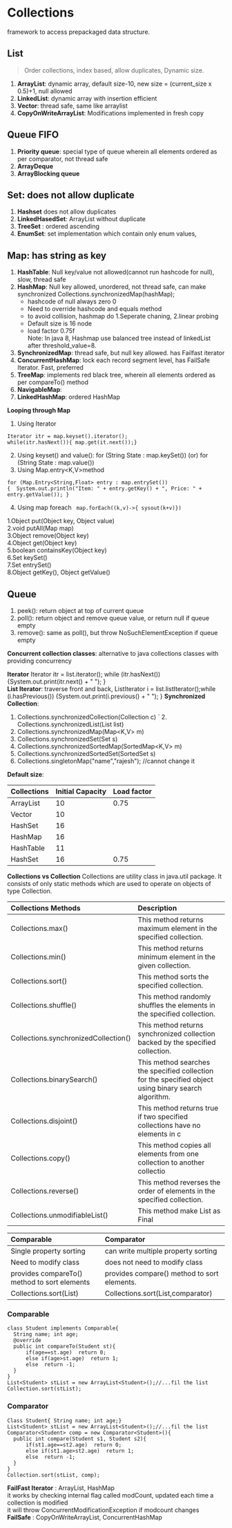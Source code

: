 
# Collections
framework to access prepackaged data structure.

## List
> Order collections, index based, allow duplicates, Dynamic size. 
1. **ArrayList**: dynamic array, default size-10, new size = (current_size x 0.5)+1, null allowed  
2. **LinkedList**: dynamic array with insertion efficient  
3. **Vector**: thread safe, same like arraylist  
4. **CopyOnWriteArrayList**: Modifications implemented in fresh copy  

## Queue FIFO
1. **Priority queue**: special type of queue wherein all elements ordered as per comparator, not thread safe   
2. **ArrayDeque**   
3. **ArrayBlocking queue**  

## Set: does not allow duplicate
1. **Hashset** does not allow duplicates    
2. **LinkedHasedSet**: ArrayList without duplicate  
3. **TreeSet** : ordered ascending 
4. **EnumSet**: set implementation which contain only enum values,     	

## Map: has string as key  
1. **HashTable**: Null key/value not allowed(cannot run hashcode for null), slow, thread safe  
2. **HashMap**: Null key allowed, unordered, not thread safe, can make synchronized Collections.synchronizedMap(hashMap);
    - hashcode of null always zero 0
    - Need to override hashcode and equals method  
    - to avoid collision, hashmap do 1.Seperate chaning, 2.linear probing   
    - Default size is 16 node     
    - load factor 0.75f  
    Note: In java 8, Hashmap use balanced tree instead of linkedList after threshold_value=8.      
3. **SynchronizedMap**: thread safe, but null key allowed. has Failfast iterator  
4. **ConcurrentHashMap**: lock each record segment level, has FailSafe Iterator. Fast, preferred     
5. **TreeMap**: implements red black tree, wherein all elements ordered as per compareTo() method    
6. **NavigableMap**:  
7. **LinkedHashMap**: ordered HashMap  

**Looping through Map**  
1. Using Iterator  
```
Iterator itr = map.keyset().iterator();
while(itr.hasNext()){ map.get(it.next());}
```
2. Using keyset() and value(): for (String State : map.keySet()) (or) for (String State : map.value())   
3. Using Map.entry<K,V>method  
```
for (Map.Entry<String,Float> entry : map.entrySet()) 
{  System.out.println("Item: " + entry.getKey() + ", Price: " + entry.getValue()); }    
```
4. Using map foreach  ``` map.forEach((k,v)->{ sysout(k+v)})```   


1.Object put(Object key, Object value)  
2.void putAll(Map map)  
3.Object remove(Object key)  
4.Object get(Object key)  
5.boolean containsKey(Object key)  
6.Set keySet()  
7.Set entrySet()  
8.Object getKey(), Object getValue()  

## Queue  
1. peek(): return object at top of current queue  
2. poll(): return object and remove queue value, or return null if queue empty     
3. remove(): same as poll(), but throw NoSuchElementException if queue empty  


**Concurrent collection classes**:  alternative to java collections classes with providing concurrency    

**Iterator**  Iterator itr = list.iterator(); while (itr.hasNext()) {System.out.print(itr.next() + " "); }   
**List Iterator**: traverse front and back,  ListIterator i = list.listIterator();while (i.hasPrevious()) {System.out.print(i.previous() + " "); }
**Synchronized Collection**: 
  1. Collections.synchronizedCollection(Collection c)
` 2. Collections.synchronizedList(List list)
  3. Collections.synchronizedMap(Map<K,V> m)
  4. Collections.synchronizedSet(Set s)
  5. Collections.synchronizedSortedMap(SortedMap<K,V> m)
  6. Collections.synchronizedSortedSet(SortedSet s)
  7. Collections.singletonMap("name","rajesh"); //cannot change it  

**Default size**:  

|Collections | Initial Capacity | Load factor |
|:------------|:----------|:----------|
|ArrayList   | 10       |0.75|
|Vector      | 10       ||
|HashSet     | 16       ||
|HashMap     | 16       ||
|HashTable   | 11       ||
|HashSet     | 16       | 0.75       |

**Collections vs Collection** 
Collections are utility class in java.util package. It consists of only static methods which are used to operate on objects of type Collection.  

|Collections Methods                  | Description  |
|:-------------------------------------|:-------------------------------------------------------------|
|Collections.max()	                  |This method returns maximum element in the specified collection.|
|Collections.min()	                  |This method returns minimum element in the given collection.|
|Collections.sort()	                  |This method sorts the specified collection.|
|Collections.shuffle()	              |This method randomly shuffles the elements in the specified collection.|
|Collections.synchronizedCollection() |This method returns synchronized collection backed by the specified collection.|
|Collections.binarySearch()	          |This method searches the specified collection for the specified object using binary search algorithm.|
|Collections.disjoint()	              |This method returns true if two specified collections have no elements in c|ommon.|
|Collections.copy()	                  |This method copies all elements from one collection to another collectio|n.|
|Collections.reverse()	              |This method reverses the order of elements in the specified collection.|
|Collections.unmodifiableList()	              |This method make List as Final|


|Comparable                  | Comparator  |
|:-------------------------------------|:-------------------------------------------------------------|
|Single property sorting	                  |can write multiple property sorting|
|Need to modify class	                  |does not need to modify class|
|provides compareTo() method to sort elements	                  |provides compare() method to sort elements.|
|Collections.sort(List) 	                  |Collections.sort(List,comparator) |

### Comparable
```
class Student implements Comparable{
  String name; int age;
  @override
  public int compareTo(Student st){
      if(age==st.age)  return 0;  
      else if(age>st.age)  return 1;  
      else  return -1;  
  }
}
List<Student> stList = new ArrayList<Student>();//...fil the list
Collection.sort(stList);
```

### Comparator  
```
Class Student{ String name; int age;}
List<Student> stList = new ArrayList<Student>();//...fil the list
Comparator<Student> comp = new Comparator<Student>(){
  public int compare(Student s1, Student s2){
      if(st1.age==st2.age)  return 0;  
      else if(st1.age>st2.age)  return 1;  
      else  return -1;  
  }
}
Collection.sort(stList, comp);
```

**FailFast Iterator** : ArrayList, HashMap    
it works by checking internal flag called modCount, updated each time a collection is modified    
it will throw ConcurrentModificationException if modcount changes  
**FailSafe** : CopyOnWriteArrayList, ConcurrentHashMap    
